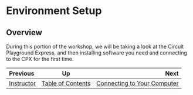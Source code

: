 <!-- begin auto-generated title section -->
# Environment Setup
<!-- end auto-generated section -->


## Overview

During this portion of the workshop, we will be taking a look at the Circuit Playground Express, and then installing software you need and connecting to the CPX for the first time.


<!-- begin auto-generated nav-links section -->
| Previous | Up | Next |
|:---------|:---:|-----:|
| [Instructor](./prereq_instructor.md) | [Table of Contents](./README.md) | [Connecting to Your Computer](./setup_connection.md) |
<!-- end auto-generated section -->

